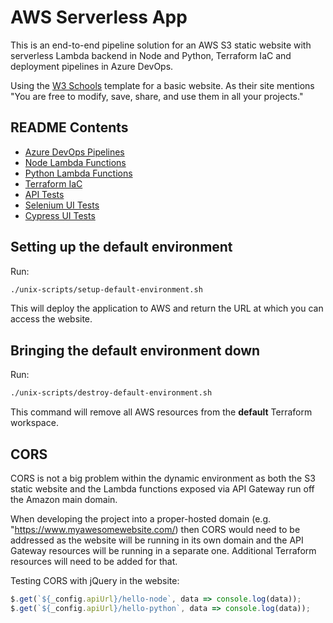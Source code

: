 # AWS Serverless App

This is an end-to-end pipeline solution for an AWS S3 static website with serverless Lambda backend in Node and Python, Terraform IaC and deployment pipelines in Azure DevOps.

Using the [W3 Schools](https://www.w3schools.com/w3css/w3css_templates.asp) template for a basic website. As their site mentions "You are free to modify, save, share, and use them in all your projects."

## README Contents

* [Azure DevOps Pipelines](pipelines/README.md)
* [Node Lambda Functions](lambda-src/node/README.md)
* [Python Lambda Functions](lambda-src/python/README.md)
* [Terraform IaC](terraform/README.md)
* [API Tests](api-tests/README.md)
* [Selenium UI Tests](ui-tests/selenium/README.md)
* [Cypress UI Tests](ui-tests/cypress/README.md)

## Setting up the default environment

Run:
```bash
./unix-scripts/setup-default-environment.sh
```

This will deploy the application to AWS and return the URL at which you can access the website.

## Bringing the default environment down

Run:
```bash
./unix-scripts/destroy-default-environment.sh
```

This command will remove all AWS resources from the **default** Terraform workspace.

## CORS

CORS is not a big problem within the dynamic environment as both the S3 static website and the Lambda functions exposed via API Gateway run off
the Amazon main domain.

When developing the project into a proper-hosted domain (e.g. "https://www.myawesomewebsite.com/) then CORS would need to be addressed as the website
will be running in its own domain and the API Gateway resources will be running in a separate one. Additional Terraform resources will need to be added for that.

Testing CORS with jQuery in the website:
```javascript
$.get(`${_config.apiUrl}/hello-node`, data => console.log(data));
$.get(`${_config.apiUrl}/hello-python`, data => console.log(data));
```
